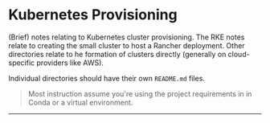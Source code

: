# Kubernetes Provisioning
(Brief) notes relating to Kubernetes cluster provisioning.
The RKE notes relate to creating the small cluster to host a
Rancher deployment. Other directories relate to he formation
of clusters directly (generally on cloud-specific providers like AWS).

Individual directories should have their own `README.md` files.

>   Most instruction assume you're using the project requirements in
    in Conda or a virtual environment.

---
